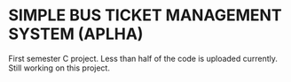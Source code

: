 # SIMPLE BUS TICKET MANAGEMENT SYSTEM (APLHA)
First semester C project.
Less than half of the code is uploaded currently. Still working on this project.
